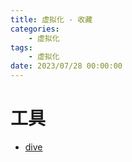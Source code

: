```yaml
---
title: 虚拟化 - 收藏
categories: 
	- 虚拟化
tags:
	- 虚拟化
date: 2023/07/28 00:00:00
---
```


# 工具
- [dive](https://github.com/wagoodman/dive)